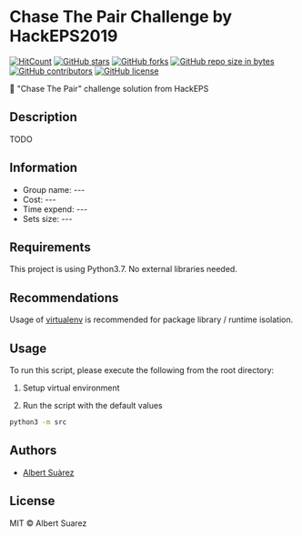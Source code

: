# Chase The Pair Challenge by HackEPS2019

[![HitCount](http://hits.dwyl.io/AlbertSuarez/hackeps-chasethepair.svg)](http://hits.dwyl.io/AlbertSuarez/hackeps-chasethepair)
[![GitHub stars](https://img.shields.io/github/stars/AlbertSuarez/hackeps-chasethepair.svg)](https://GitHub.com/AlbertSuarez/hackeps-chasethepair/stargazers/)
[![GitHub forks](https://img.shields.io/github/forks/AlbertSuarez/hackeps-chasethepair.svg)](https://GitHub.com/AlbertSuarez/hackeps-chasethepair/network/)
[![GitHub repo size in bytes](https://img.shields.io/github/repo-size/AlbertSuarez/hackeps-chasethepair.svg)](https://github.com/AlbertSuarez/hackeps-chasethepair)
[![GitHub contributors](https://img.shields.io/github/contributors/AlbertSuarez/hackeps-chasethepair.svg)](https://GitHub.com/AlbertSuarez/hackeps-chasethepair/graphs/contributors/)
[![GitHub license](https://img.shields.io/github/license/AlbertSuarez/hackeps-chasethepair.svg)](https://github.com/AlbertSuarez/hackeps-chasethepair/blob/master/LICENSE)

👫 "Chase The Pair" challenge solution from HackEPS

## Description

TODO

## Information

- Group name: ---
- Cost: ---
- Time expend: ---
- Sets size: ---

## Requirements

This project is using Python3.7. No external libraries needed.

## Recommendations

Usage of [virtualenv](https://realpython.com/blog/python/python-virtual-environments-a-primer/) is recommended for package library / runtime isolation.

## Usage

To run this script, please execute the following from the root directory:

1. Setup virtual environment

2. Run the script with the default values

  ```bash
  python3 -m src
  ```

## Authors

- [Albert Suàrez](https://github.com/AlbertSuarez)

## License

MIT © Albert Suarez
